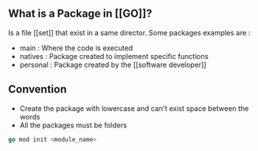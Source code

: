 
## What is a Package in [[GO]]?

Is a file [[set]] that exist in a same director. Some packages examples are :
* main : Where the code is executed
* natives : Package created to implement specific functions
* personal : Package created by the [[software developer]]

## Convention

* Create the package with lowercase and can't exist space between the words
* All the packages must be folders

```Go
go mod init <module_name>
```
